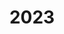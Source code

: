 ---
layout: default
title: 2023
nav_order: 3
parent: Papers
has_children: true
permalink: /docs/papers/2023
---